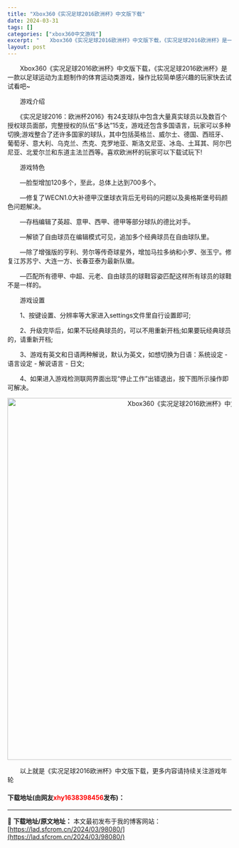 ```yaml
---
title: "Xbox360《实况足球2016欧洲杯》中文版下载"
date: 2024-03-31
tags: []
categories: ["xbox360中文游戏"]
excerpt: "　　Xbox360《实况足球2016欧洲杯》中文版下载，《实况足球2016欧洲杯》是一款以足球运动为主题制作的体育运动类游戏，操作比较简单感兴趣的玩家快去试试看吧~ 　　游戏介绍 　　《实况足球2016：欧洲杯2016》有24支球队中包含大量真实球员以及数百个授权球员面部，完整授权的队伍&amp;ldquo&hellip;"
layout: post
---
```


 <p>　　Xbox360《实况足球2016欧洲杯》中文版下载，《实况足球2016欧洲杯》是一款以足球运动为主题制作的体育运动类游戏，操作比较简单感兴趣的玩家快去试试看吧~</p> <p>　　游戏介绍</p> <p>　　《实况足球2016：欧洲杯2016》有24支球队中包含大量真实球员以及数百个授权球员面部，完整授权的队伍&ldquo;多达&rdquo;15支，游戏还包含多国语言，玩家可以多种切换;游戏整合了还许多国家的球队，其中包括英格兰、威尔士、德国、西班牙、葡萄牙、意大利、乌克兰、杰克、克罗地亚、斯洛文尼亚、冰岛、土耳其、阿尔巴尼亚、北爱尔兰和东道主法兰西等。喜欢欧洲杯的玩家可以下载试玩下!</p> <p>　　游戏特色</p> <p>　　&mdash;脸型增加120多个，至此，总体上达到700多个。</p> <p>　　&mdash;修复了WECN1.0大补德甲汉堡球衣背后无号码的问题以及奥格斯堡号码颜色问题解决。</p> <p>　　&mdash;存档编辑了英超、意甲、西甲、德甲等部分球队的德比对手。</p> <p>　　&mdash;解锁了自由球员在编辑模式可见，追加多个经典球员在自由球队里。</p> <p>　　&mdash;除了增强版的亨利、劳尔等传奇球星外，增加马拉多纳和小罗、张玉宁。修复江苏苏宁、大连一方、长春亚泰为最新队徽。</p> <p>　　&mdash;匹配所有德甲、中超、元老、自由球员的球鞋容姿匹配这样所有球员的球鞋不是一样的。</p> <p>　　游戏设置</p> <p>　　1、按键设置、分辨率等大家进入settings文件里自行设置即可;</p> <p>　　2、升级完毕后，如果不玩经典球员的，可以不用重新开档;如果要玩经典球员的，请重新开档;</p> <p>　　3、游戏有英文和日语两种解说，默认为英文，如想切换为日语：系统设定 - 语言设定 - 解说语言 - 日文;</p> <p>　　4、如果进入游戏检测联网界面出现&ldquo;停止工作&rdquo;出错退出，按下图所示操作即可解决。</p> <p align="center"><img align="" border="0" src="https://lad.sfcrom.cn/wp-content/uploads/2024/03/20240330_660840ad243d7.jpg" width="812" alt="Xbox360《实况足球2016欧洲杯》中文版下载" /></p> <p>　　以上就是《实况足球2016欧洲杯》中文版下载，更多内容请持续关注游戏年轮</p> <p><h4>下载地址(由网友<font color="red">xhy1638398456</font>发布)：</h4></p> 

---
📖 **下载地址/原文地址：** 本文最初发布于我的博客网站：[https://lad.sfcrom.cn/2024/03/98080/](https://lad.sfcrom.cn/2024/03/98080/)
